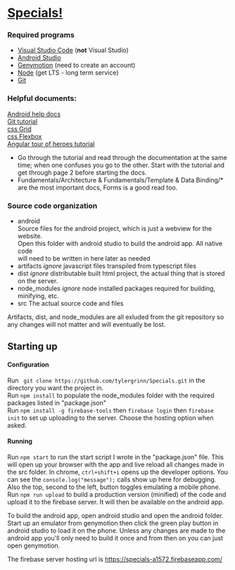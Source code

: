 # [Specials!](https://specials-a1572.firebaseapp.com/)

### Required programs
* [Visual Studio Code](https://code.visualstudio.com/) (**not** Visual Studio)
* [Android Studio](https://developer.android.com/studio/index.html)
* [Genymotion](https://www.genymotion.com/fun-zone/) (need to create an account)
* [Node](https://nodejs.org/en/) (get LTS - long term service)
* [Git](https://git-scm.com/downloads)

### Helpful documents:
[Android help docs](https://developer.android.com/guide/webapps/index.html)  
[Git tutorial](https://try.github.io/levels/1/challenges/1)  
[css Grid](https://css-tricks.com/snippets/css/complete-guide-grid/)  
[css Flexbox](https://css-tricks.com/snippets/css/a-guide-to-flexbox/)  
[Angular tour of heroes tutorial](https://angular.io/tutorial)
* Go through the tutorial and read through the documentation at the same time; when one confuses you go to the other. Start with the tutorial and get through page 2 before starting the docs.
* Fundamentals/Architecture & Fundamentals/Template & Data Binding/* are the most important docs, Forms is a good read too.

### Source code organization
* android  
    Source files for the android project, which is just a webview for the website.  
    Open this folder with android studio to build the android app. All native code  
    will need to be written in here later as needed
* artifacts *ignore*
    javascript files transpiled from typescript files
* dist *ignore*
    distributable built html project, the actual thing that is stored on the server.
* node_modules *ignore*
    node installed packages required for building, minifying, etc. 
* src
    The actual source code and files

Artifacts, dist, and node_modules are all exluded from the git repository so any changes will not matter and will eventually be lost.

## Starting up

#### Configuration
Run ``` git clone https://github.com/tylergrinn/Specials.git``` in the directory you want the project in.  
Run ``` npm install ``` to populate the node_modules folder with the required packages listed in "package.json"  
Run ``` npm install -g firebase-tools ``` then ``` firebase login ``` then ``` firebase init ``` to set up uploading to the server. Choose the hosting option when asked.

#### Running
Run ``` npm start ``` to run the start script I wrote in the "package.json" file. This will open up your browser with the app and live reload all changes made in the src folder. In chrome, ``` ctrl+shift+i ``` opens up the developer options. You can see the ``` console.log("message"); ``` calls show up here for debugging. Also the top, second to the left, button toggles emulating a mobile phone.  
Run ``` npm run upload ``` to build a production version (minified) of the code and upload it to the firebase server. It will then be available on the android app.

To build the android app, open android studio and open the android folder. Start up an emulator from genymotion then click the green play button in android studio to load it on the phone. Unless any changes are made to the android app you'll only need to build it once and from then on you can just open genymotion.

The firebase server hosting url is https://specials-a1572.firebaseapp.com/